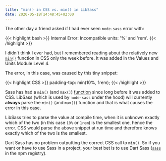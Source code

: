 ```yaml
---
title: "min() in CSS vs. min() in LibSass"
date: 2020-05-18T14:48:45+02:00 
---
```


The other day a friend asked if I had ever seen `node-sass` error with: 

{{< highlight bash >}}
Internal Error: Incompatible units: '%' and 'rem'.
{{< /highlight >}}

I didn't think I ever had, but I remembered reading about the relatively new [`min()`](https://drafts.csswg.org/css-values-4/#calc-notation) function in CSS only the week before. It was added in the Values and Units Module Level 4.

The error, in this case, was caused by this tiny snippet:

{{< highlight CSS >}}
padding-top: min(10%, 1rem);
{{< /highlight >}}

Sass has had a `min()` (and `max()`) [function](https://sass-lang.com/documentation/syntax/special-functions#min-and-max) since long before it was added to CSS. LibSass (which is used by `node-sass` under the hood) will currently **always** parse the `min()` (and `max()`) function and that is what causes the error in this case.

LibSass tries to parse the value at compile time, when it is unknown exactly which of the two (in this case `10%` or `1rem`) is the smallest one, hence the error. CSS would parse the above snippet at run time and therefore knows exactly which of the two is the smallest.

Dart Sass has no problem outputting the correct CSS call to `min()`. So if you want or have to use Sass in a project, your best bet is to use Dart Sass ([`sass`](https://www.npmjs.com/package/sass) in the npm registry).